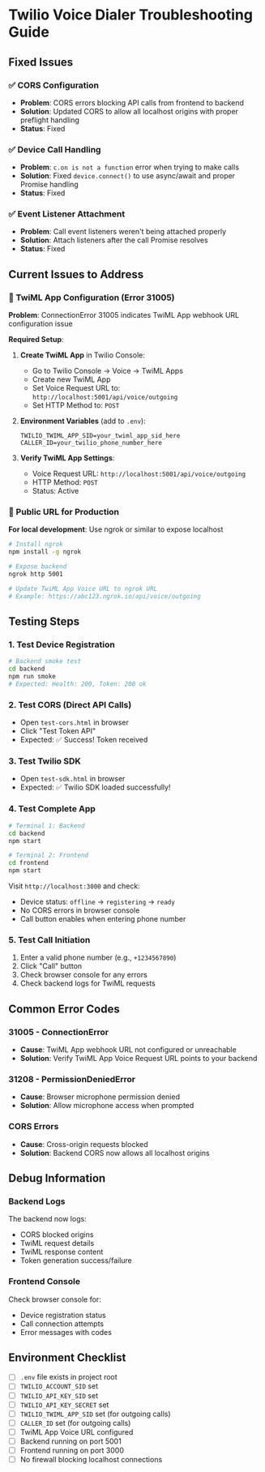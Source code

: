 # Twilio Voice Dialer Troubleshooting Guide

## Fixed Issues

### ✅ CORS Configuration
- **Problem**: CORS errors blocking API calls from frontend to backend
- **Solution**: Updated CORS to allow all localhost origins with proper preflight handling
- **Status**: Fixed

### ✅ Device Call Handling
- **Problem**: `c.on is not a function` error when trying to make calls
- **Solution**: Fixed `device.connect()` to use async/await and proper Promise handling
- **Status**: Fixed

### ✅ Event Listener Attachment
- **Problem**: Call event listeners weren't being attached properly
- **Solution**: Attach listeners after the call Promise resolves
- **Status**: Fixed

## Current Issues to Address

### 🔧 TwiML App Configuration (Error 31005)

**Problem**: ConnectionError 31005 indicates TwiML App webhook URL configuration issue

**Required Setup**:
1. **Create TwiML App** in Twilio Console:
   - Go to Twilio Console → Voice → TwiML Apps
   - Create new TwiML App
   - Set Voice Request URL to: `http://localhost:5001/api/voice/outgoing`
   - Set HTTP Method to: `POST`

2. **Environment Variables** (add to `.env`):
   ```
   TWILIO_TWIML_APP_SID=your_twiml_app_sid_here
   CALLER_ID=your_twilio_phone_number_here
   ```

3. **Verify TwiML App Settings**:
   - Voice Request URL: `http://localhost:5001/api/voice/outgoing`
   - HTTP Method: `POST`
   - Status: Active

### 🔧 Public URL for Production

**For local development**: Use ngrok or similar to expose localhost
```bash
# Install ngrok
npm install -g ngrok

# Expose backend
ngrok http 5001

# Update TwiML App Voice URL to ngrok URL
# Example: https://abc123.ngrok.io/api/voice/outgoing
```

## Testing Steps

### 1. Test Device Registration
```bash
# Backend smoke test
cd backend
npm run smoke
# Expected: Health: 200, Token: 200 ok
```

### 2. Test CORS (Direct API Calls)
- Open `test-cors.html` in browser
- Click "Test Token API"
- Expected: ✅ Success! Token received

### 3. Test Twilio SDK
- Open `test-sdk.html` in browser
- Expected: ✅ Twilio SDK loaded successfully!

### 4. Test Complete App
```bash
# Terminal 1: Backend
cd backend
npm start

# Terminal 2: Frontend
cd frontend
npm start
```

Visit `http://localhost:3000` and check:
- Device status: `offline` → `registering` → `ready`
- No CORS errors in browser console
- Call button enables when entering phone number

### 5. Test Call Initiation
1. Enter a valid phone number (e.g., `+1234567890`)
2. Click "Call" button
3. Check browser console for any errors
4. Check backend logs for TwiML requests

## Common Error Codes

### 31005 - ConnectionError
- **Cause**: TwiML App webhook URL not configured or unreachable
- **Solution**: Verify TwiML App Voice Request URL points to your backend

### 31208 - PermissionDeniedError
- **Cause**: Browser microphone permission denied
- **Solution**: Allow microphone access when prompted

### CORS Errors
- **Cause**: Cross-origin requests blocked
- **Solution**: Backend CORS now allows all localhost origins

## Debug Information

### Backend Logs
The backend now logs:
- CORS blocked origins
- TwiML request details
- TwiML response content
- Token generation success/failure

### Frontend Console
Check browser console for:
- Device registration status
- Call connection attempts
- Error messages with codes

## Environment Checklist

- [ ] `.env` file exists in project root
- [ ] `TWILIO_ACCOUNT_SID` set
- [ ] `TWILIO_API_KEY_SID` set
- [ ] `TWILIO_API_KEY_SECRET` set
- [ ] `TWILIO_TWIML_APP_SID` set (for outgoing calls)
- [ ] `CALLER_ID` set (for outgoing calls)
- [ ] TwiML App Voice URL configured
- [ ] Backend running on port 5001
- [ ] Frontend running on port 3000
- [ ] No firewall blocking localhost connections 